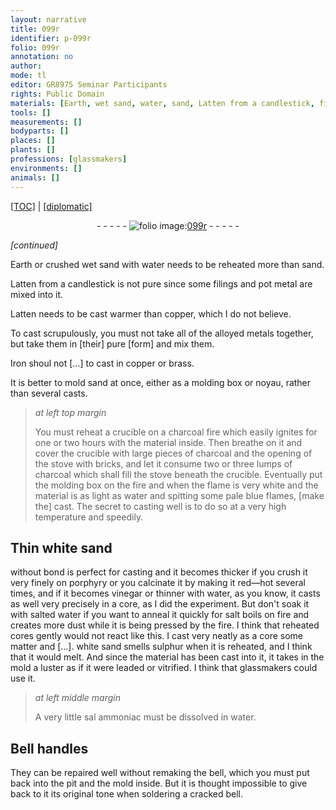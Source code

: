 ```yaml
---
layout: narrative
title: 099r
identifier: p-099r
folio: 099r
annotation: no
author:
mode: tl
editor: GR8975 Seminar Participants
rights: Public Domain
materials: [Earth, wet sand, water, sand, Latten from a candlestick, filings, pot metal, Latten, copper, alloyed metals, Iron, brass, noyau, porphyry, vinegar, sulphur, sal ammoniac]
tools: []
measurements: []
bodyparts: []
places: []
plants: []
professions: [glassmakers]
environments: []
animals: []
---
```


<p><a href="{{ site.baseurl }}/translation/">[TOC]</a> | <a href="{{ site.baseurl }}/texts/p-099r_tc/" target="_blank">[diplomatic]</a></p><div class="folio" align="center">- - - - - <a href="http://gallica.bnf.fr/ark:/12148/btv1b10500001g/f203.image" target="_blank"><img src="https://cu-mkp.github.io/2017-workshop-edition/assets/photo-icon.png" alt="folio image: " style="display:inline-block; margin-bottom:-3px;"/>099r</a> - - - - - </div>  
 
*[continued]*
  
<span class="m">Earth</span> or crushed <span class="m">wet sand</span> with <span class="m">water</span> needs to be reheated more than <span class="m">sand</span>.
 
<span class="m">Latten from a candlestick</span> is not pure since some <span class="m">filings</span> and <span class="m">pot metal</span> are mixed into it.
 
<span class="m">Latten</span> needs to be cast warmer than <span class="m">copper</span>, which I do not believe.
 
To cast scrupulously, you must not take all of the <span class="m">alloyed metals</span> together, but take them in [their] pure [form] and mix them.
 
<span class="m">Iron</span> shoul not […] to cast in <span class="m">copper</span> or <span class="m">brass</span>.
 
It is better to mold <span class="m">sand</span> at once, either as a molding box or <span class="m">noyau</span>, rather than several casts.
 
> *at left top margin*
> 
> 
>   You must reheat a crucible on a charcoal fire which easily ignites for one or two hours with the material inside. Then breathe on it and cover the crucible with large pieces of charcoal and the opening of the stove with bricks, and let it consume two or three lumps of charcoal which shall fill the stove beneath the crucible. Eventually put the molding box on the fire and when the flame is very white and the material is as light as <span class="m">water</span> and spitting some pale blue flames, [make the] cast. The secret to casting well is to do so at a very high temperature and speedily.
 
 
  

## Thin white <span class="m">sand</span>


 without bond is perfect for casting and it becomes thicker if you crush it very finely on <span class="m">porphyry</span> or you calcinate it by making it red—hot several times, and if it becomes <span class="m">vinegar</span> or thinner with <span class="m">water</span>, as you know, it casts as well very precisely in a core, as I did the experiment. But don't soak it with salted water if you want to anneal it quickly for salt boils on fire and creates more dust while it is being pressed by the fire. I think that reheated cores gently would not react like this. I cast very neatly as a core some matter and […]. white <span class="m">sand</span> smells <span class="m">sulphur</span> when it is reheated, and I think that it would melt. And since the material has been cast into it, it takes in the mold a luster as if it were leaded or vitrified. I think that <span class="pro">glassmakers</span> could use it.
 
> *at left middle margin*
> 
> 
>   A very little <span class="m">sal ammoniac</span> must be dissolved in water.
 
 
  

##  Bell handles

 
 They can be repaired well without remaking the bell, which you must put back into the pit and the mold inside. But it is thought impossible to give back to it its original tone when soldering a cracked bell.
 
